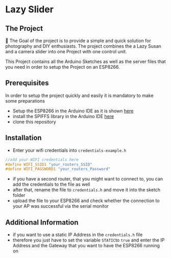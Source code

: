 # Lazy Slider

## The Project

🥅 The Goal of the project is to provide a simple and quick solution for photography and DIY enthusiasts.
The project combines the a Lazy Susan and a camera slider into one Project with one control unit.

This Project contains all the Arduino Sketches as well as the server files that you need in order to setup the Project on an ESP8266.

## Prerequisites

In order to setup the project quickly and easily it is mandatory to make some preparations

- Setup the ESP8266 in the Arduino IDE as it is shown [here](https://randomnerdtutorials.com/how-to-install-esp8266-board-arduino-ide/)
- install the SPIFFS library in the Arduino IDE [here](https://github.com/esp8266/arduino-esp8266fs-plugin)
- clone this repository

## Installation

- Enter your wifi credentials into `credentials-example.h`

```c++
//add your WIFI credentials here
#define WIFI_SSID1 "your_routers_SSID"
#define WIFI_PASSWORD1 "your_routers_Password"
```

- if you have a second router, that you might want to connect to, you can add the credentials to the file as well
- after that, rename the file to `credentials.h` and move it into the sketch folder
- upload the file to your ESP8266 and check whether the connection to your AP was successful via the serial monitor

## Additional Information

- if you want to use a static IP Address in the `credentials.h` file
- therefore you just have to set the variable `STATIC`to `true` and enter the IP Address and the Gateway that you want to have the ESP8266 running on
